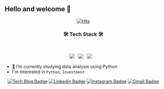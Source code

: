 ## Hello and welcome 👋


<div align=center>
	
[![Hits](https://hits.seeyoufarm.com/api/count/incr/badge.svg?url=https%3A%2F%2Fgithub.com%2Fstarfishkenny&count_bg=%2379C83D&title_bg=%23555555&icon=&icon_color=%23E7E7E7&title=hits&edge_flat=false)](https://hits.seeyoufarm.com)	
 
</div>

<h3 align="center"><b>🛠 Tech Stack 🛠</b></h3>
</br>
<p align="center">
<img src="https://img.shields.io/badge/HTML5-E34F26?style=flat-square&logo=HTML5&logoColor=white"/></a> &nbsp
<img src="https://img.shields.io/badge/CSS3-1572B6?style=flat-square&logo=CSS3&logoColor=white"/></a> &nbsp
<!-- <img src="https://img.shields.io/badge/JavaScript-F7DF1E?style=flat-square&logo=JavaScript&logoColor=white"/></a> &nbsp -->
<!-- <img src="https://img.shields.io/badge/Node.js-339933?style=flat-square&logo=Node.js&logoColor=white"/></a> &nbsp -->
<!-- <img src="https://img.shields.io/badge/MongoDB-47A248?style=flat-square&logo=MongoDB&logoColor=white"/></a> &nbsp -->
<img src="https://img.shields.io/badge/MySQL-4479A1?style=flat-square&logo=MySQL&logoColor=white"/></a> &nbsp 
<!-- <img src="https://img.shields.io/badge/c++-00599C?style=flat-square&logo=c%2B%2B&logoColor=white"/></a> &nbsp -->
<!--<img src="https://img.shields.io/badge/Amazon AWS-232F3E?style=flat-square&logo=Amazon%20AWS&logoColor=white"/></a> --> &nbsp </p>



- 🌱 I’m currently studying data analysis using Python
- I'm interested in `Python`, `Investment`

<!-- [![starfishkenny's GitHub stats](https://github-readme-stats.vercel.app/api?username=starfishkenny&hide=issues&show_icons=true&theme=gotham)](https://github.com/starfishkenny/github-readme-stats)

-->

<!--
**starfishkenny/starfishkenny** is a ✨ _special_ ✨ repository because its `README.md` (this file) appears on your GitHub profile.

Here are some ideas to get you started:

- 🔭 I’m currently working on ...
- 🌱 I’m currently learning ...
- 👯 I’m looking to collaborate on ...
- 🤔 I’m looking for help with ...
- 💬 Ask me about ...
- 📫 How to reach me: ...
- 😄 Pronouns: ...
- ⚡ Fun fact: ...
-->


<div align=center>

[![Tech Blog Badge](http://img.shields.io/badge/-Tech%20blog-black?style=flat-square&logo=github&link=https://starfishkenny.github.io/)](https://starfishkenny.github.io/)
[![Linkedin Badge](https://img.shields.io/badge/-LinkedIn-blue?style=flat-square&logo=Linkedin&logoColor=white&link=https://www.linkedin.com/in/youngyoo-kim-8a1ba017b/)](https://www.linkedin.com/in/youngyoo-kim-8a1ba017b/)
[![Instagram Badge](https://img.shields.io/badge/Instagram-E4405F?style=flat-square&logo=instagram&logoColor=white&link=https://www.instagram.com/starfish_kenny/)](https://www.instagram.com/starfish_kenny/)
[![Gmail Badge](https://img.shields.io/badge/Gmail-d14836?style=flat-square&logo=Gmail&logoColor=white&link=mailto:youngyoo.kim.94@gmail.com)](mailto:youngyoo.kim.94@gmail.com)
	
</div>
